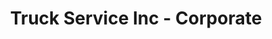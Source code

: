 ---
title: "Truck Service Inc - Corporate"
url: /indianapolis/truck-service-inc-corporate/
shop: Autowerkstatt
---